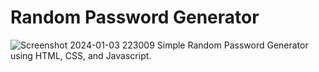 
# Random Password Generator

![Screenshot 2024-01-03 223009](https://github.com/abhijit-hub/Random-Password-Generator/assets/95579992/f7b6db86-fe96-4df6-8121-d1f5fd514e82)
Simple Random Password Generator using HTML, CSS, and Javascript.


